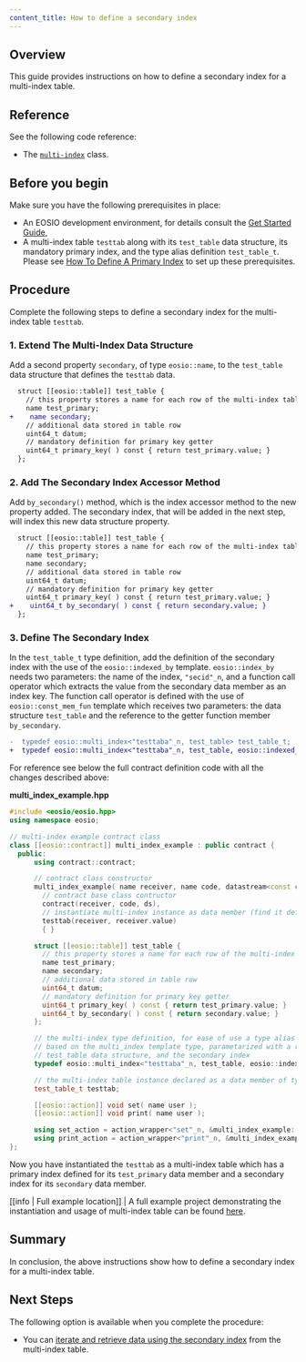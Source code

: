 ```yaml
---
content_title: How to define a secondary index
---
```


## Overview

This guide provides instructions on how to define a secondary index for a multi-index table.

## Reference

See the following code reference:

* The [`multi-index`](../../classeosio_1_1multi__index) class.

## Before you begin

Make sure you have the following prerequisites in place:

* An EOSIO development environment, for details consult the [Get Started Guide](https://developers.eos.io/welcome/latest/getting-started-guide/index),
* A multi-index table `testtab` along with its `test_table` data structure, its mandatory primary index, and the type alias definition `test_table_t`. Please see [How To Define A Primary Index](./how-to-define-a-primary-index) to set up these prerequisites.

## Procedure

Complete the following steps to define a secondary index for the multi-index table `testtab`.

### 1. Extend The Multi-Index Data Structure

Add a second property `secondary`, of type `eosio::name`, to the `test_table` data structure that defines the `testtab` data.

  ```diff
    struct [[eosio::table]] test_table {
      // this property stores a name for each row of the multi-index table
      name test_primary;
  +    name secondary;
      // additional data stored in table row
      uint64_t datum;
      // mandatory definition for primary key getter
      uint64_t primary_key( ) const { return test_primary.value; }
    };
  ```

### 2. Add The Secondary Index Accessor Method

Add `by_secondary()` method, which is the index accessor method to the new property added. The secondary index, that will be added in the next step, will index this new data structure property.

  ```diff
    struct [[eosio::table]] test_table {
      // this property stores a name for each row of the multi-index table
      name test_primary;
      name secondary;
      // additional data stored in table row
      uint64_t datum;
      // mandatory definition for primary key getter
      uint64_t primary_key( ) const { return test_primary.value; }
  +    uint64_t by_secondary( ) const { return secondary.value; }
    };
  ```

### 3. Define The Secondary Index

In the `test_table_t` type definition, add the definition of the secondary index with the use of the `eosio::indexed_by` template. `eosio::index_by` needs two parameters: the name of the index, `"secid"_n`, and a function call operator which extracts the value from the secondary data member as an index key. The function call operator is defined with the use of `eosio::const_mem_fun` template which receives two parameters: the data structure `test_table` and the reference to the getter function member `by_secondary`.

  ```diff
  -  typedef eosio::multi_index<"testtaba"_n, test_table> test_table_t;
  +  typedef eosio::multi_index<"testtaba"_n, test_table, eosio::indexed_by<"secid"_n, eosio::const_mem_fun<test_table, uint64_t, &test_table::by_secondary>>> test_table_t;
  ```

For reference see below the full contract definition code with all the changes described above:

__multi_index_example.hpp__

  ```cpp
  #include <eosio/eosio.hpp>
  using namespace eosio;

  // multi-index example contract class
  class [[eosio::contract]] multi_index_example : public contract {
    public:
        using contract::contract;

        // contract class constructor
        multi_index_example( name receiver, name code, datastream<const char*> ds ) :
          // contract base class contructor
          contract(receiver, code, ds),
          // instantiate multi-index instance as data member (find it defined below)
          testtab(receiver, receiver.value) 
          { }

        struct [[eosio::table]] test_table {
          // this property stores a name for each row of the multi-index table
          name test_primary;
          name secondary;
          // additional data stored in table row
          uint64_t datum;
          // mandatory definition for primary key getter
          uint64_t primary_key( ) const { return test_primary.value; }
          uint64_t by_secondary( ) const { return secondary.value; }
        };

        // the multi-index type definition, for ease of use a type alias `test_table_t` is defined, 
        // based on the multi_index template type, parametarized with a random name, the 
        // test_table data structure, and the secondary index
        typedef eosio::multi_index<"testtaba"_n, test_table, eosio::indexed_by<"secid"_n, eosio::const_mem_fun<test_table, uint64_t, &test_table::by_secondary>>> test_table_t;

        // the multi-index table instance declared as a data member of type test_table_t
        test_table_t testtab;

        [[eosio::action]] void set( name user );
        [[eosio::action]] void print( name user );

        using set_action = action_wrapper<"set"_n, &multi_index_example::set>;
        using print_action = action_wrapper<"print"_n, &multi_index_example::print>;
  };
  ```

Now you have instantiated the `testtab` as a multi-index table which has a primary index defined for its `test_primary` data member and a secondary index for its `secondary` data member.

[[info | Full example location]]
| A full example project demonstrating the instantiation and usage of multi-index table can be found [here](https://github.com/EOSIO/eosio.cdt/tree/master/examples/multi_index_example).

## Summary

In conclusion, the above instructions show how to define a secondary index for a multi-index table.

## Next Steps

The following option is available when you complete the procedure:

* You can [iterate and retrieve data using the secondary index](./how-to-iterate-and-retrieve-a-multi_index-table-based-on-secondary-index) from the multi-index table.

